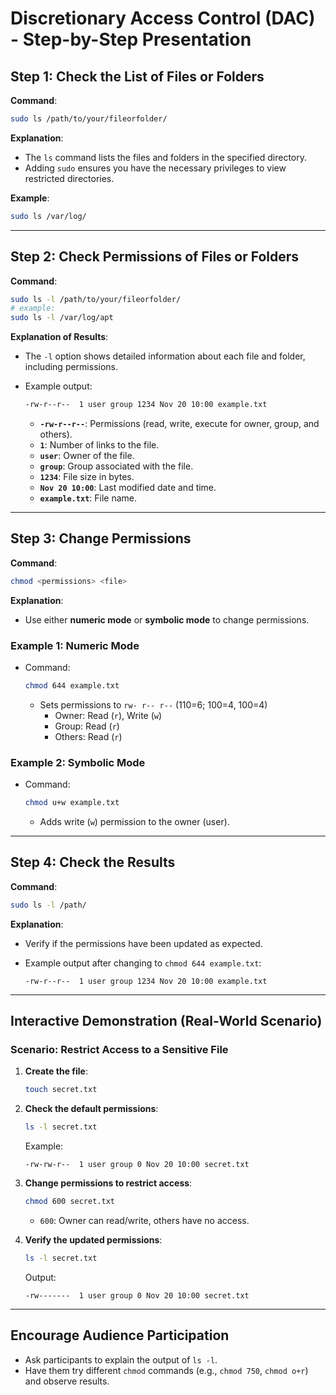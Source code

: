 
# Discretionary Access Control (DAC) - Step-by-Step Presentation

## Step 1: Check the List of Files or Folders

**Command**:

```bash
sudo ls /path/to/your/fileorfolder/
```

**Explanation**:

- The `ls` command lists the files and folders in the specified directory.
- Adding `sudo` ensures you have the necessary privileges to view restricted directories.

**Example**:

```bash
sudo ls /var/log/
```

---

## Step 2: Check Permissions of Files or Folders

**Command**:

```bash
sudo ls -l /path/to/your/fileorfolder/
# example:
sudo ls -l /var/log/apt
```

**Explanation of Results**:

- The `-l` option shows detailed information about each file and folder, including permissions.
- Example output:

  ```bash
  -rw-r--r--  1 user group 1234 Nov 20 10:00 example.txt
  ```

  - **`-rw-r--r--`**: Permissions (read, write, execute for owner, group, and others).
  - **`1`**: Number of links to the file.
  - **`user`**: Owner of the file.
  - **`group`**: Group associated with the file.
  - **`1234`**: File size in bytes.
  - **`Nov 20 10:00`**: Last modified date and time.
  - **`example.txt`**: File name.

---

## Step 3: Change Permissions

**Command**:

```bash
chmod <permissions> <file>
```

**Explanation**:

- Use either **numeric mode** or **symbolic mode** to change permissions.

### Example 1: Numeric Mode

- Command:

  ```bash
  chmod 644 example.txt
  ```

  - Sets permissions to `rw- r-- r--` (110=6; 100=4, 100=4)
    - Owner: Read (`r`), Write (`w`)
    - Group: Read (`r`)
    - Others: Read (`r`)

### Example 2: Symbolic Mode

- Command:

  ```bash
  chmod u+w example.txt
  ```

  - Adds write (`w`) permission to the owner (user).

---

## Step 4: Check the Results

**Command**:

```bash
sudo ls -l /path/
```

**Explanation**:

- Verify if the permissions have been updated as expected.
- Example output after changing to `chmod 644 example.txt`:

  ```
  -rw-r--r--  1 user group 1234 Nov 20 10:00 example.txt
  ```

---

## Interactive Demonstration (Real-World Scenario)

### Scenario: Restrict Access to a Sensitive File

1. **Create the file**:

   ```bash
   touch secret.txt
   ```

2. **Check the default permissions**:

   ```bash
   ls -l secret.txt
   ```

   Example:

   ```
   -rw-rw-r--  1 user group 0 Nov 20 10:00 secret.txt
   ```

3. **Change permissions to restrict access**:

   ```bash
   chmod 600 secret.txt
   ```

   - `600`: Owner can read/write, others have no access.

4. **Verify the updated permissions**:

   ```bash
   ls -l secret.txt
   ```

   Output:

   ```
   -rw-------  1 user group 0 Nov 20 10:00 secret.txt
   ```

---

## Encourage Audience Participation

- Ask participants to explain the output of `ls -l`.
- Have them try different `chmod` commands (e.g., `chmod 750`, `chmod o+r`) and observe results.
